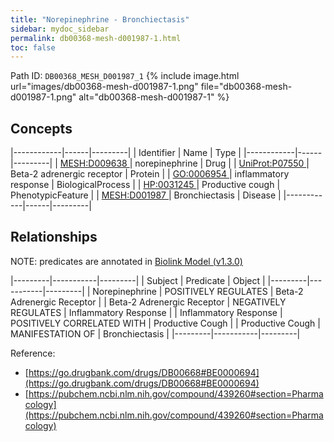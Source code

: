```yaml
---
title: "Norepinephrine - Bronchiectasis"
sidebar: mydoc_sidebar
permalink: db00368-mesh-d001987-1.html
toc: false 
---
```



Path ID: `DB00368_MESH_D001987_1`
{% include image.html url="images/db00368-mesh-d001987-1.png" file="db00368-mesh-d001987-1.png" alt="db00368-mesh-d001987-1" %}

## Concepts

|------------|------|---------|
| Identifier | Name | Type    |
|------------|------|---------|
| <a href="https://identifiers.org/MESH:D009638">MESH:D009638 </a> | norepinephrine | Drug |
| <a href="https://identifiers.org/UniProt:P07550">UniProt:P07550 </a> | Beta-2 adrenergic receptor | Protein |
| <a href="https://identifiers.org/GO:0006954">GO:0006954 </a> | inflammatory response | BiologicalProcess |
| <a href="https://identifiers.org/HP:0031245">HP:0031245 </a> | Productive cough | PhenotypicFeature |
| <a href="https://identifiers.org/MESH:D001987">MESH:D001987 </a> | Bronchiectasis | Disease |
|------------|------|---------|

## Relationships


NOTE: predicates are annotated in <a href="https://github.com/biolink/biolink-model/releases/tag/v1.3.0">Biolink Model (v1.3.0)</a>

|---------|-----------|---------|
| Subject | Predicate | Object  |
|---------|-----------|---------|
| Norepinephrine | POSITIVELY REGULATES | Beta-2 Adrenergic Receptor |
| Beta-2 Adrenergic Receptor | NEGATIVELY REGULATES | Inflammatory Response |
| Inflammatory Response | POSITIVELY CORRELATED WITH | Productive Cough |
| Productive Cough | MANIFESTATION OF | Bronchiectasis |
|---------|-----------|---------|

Reference: 
  - [https://go.drugbank.com/drugs/DB00668#BE0000694](https://go.drugbank.com/drugs/DB00668#BE0000694)
  - [https://pubchem.ncbi.nlm.nih.gov/compound/439260#section=Pharmacology](https://pubchem.ncbi.nlm.nih.gov/compound/439260#section=Pharmacology)
